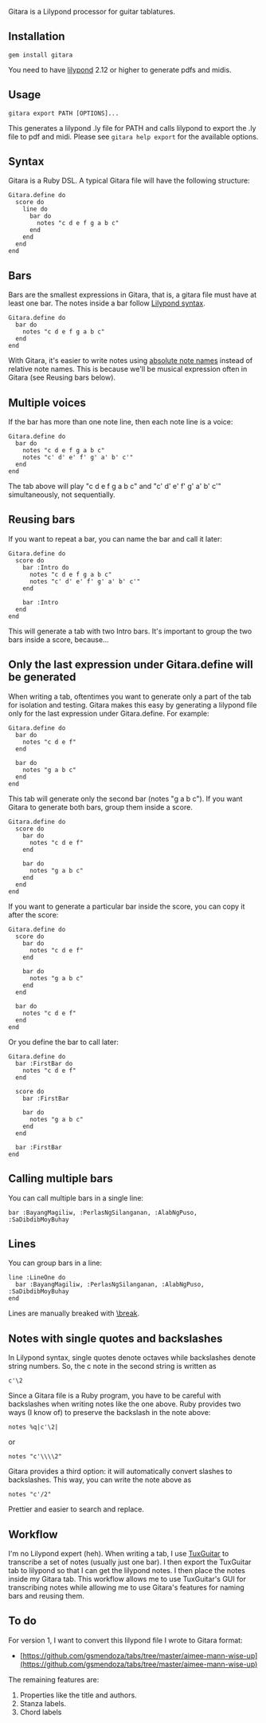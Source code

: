 Gitara is a Lilypond processor for guitar tablatures.


Installation
------------

    gem install gitara

You need to have [lilypond](http://lilypond.org) 2.12 or higher to generate pdfs and midis.


Usage
------

    gitara export PATH [OPTIONS]...

This generates a lilypond .ly file for PATH and calls lilypond to export the .ly file to pdf and midi. Please see `gitara help export` for the available options.


Syntax
------

Gitara is a Ruby DSL. A typical Gitara file will have the following structure:

    Gitara.define do
      score do
        line do
          bar do
            notes "c d e f g a b c"
          end
        end
      end
    end


Bars
----

Bars are the smallest expressions in Gitara, that is, a gitara file must have at least one bar. The notes inside a bar follow [Lilypond syntax](http://lilypond.org/doc/v2.12/Documentation/user/lilypond-learning/Simple-notation).

    Gitara.define do
      bar do
        notes "c d e f g a b c"
      end
    end

With Gitara, it's easier to write notes using [absolute note names](http://lilypond.org/doc/v2.12/Documentation/learning/absolute-note-names) instead of relative note names. This is because we'll be musical expression often in Gitara (see Reusing bars below).


Multiple voices
---------------

If the bar has more than one note line, then each note line is a voice:

    Gitara.define do
      bar do
        notes "c d e f g a b c"
        notes "c' d' e' f' g' a' b' c'"
      end
    end

The tab above will play "c d e f g a b c" and "c' d' e' f' g' a' b' c'" simultaneously,
not sequentially.


Reusing bars
------------

If you want to repeat a bar, you can name the bar and call it later:

    Gitara.define do
      score do
        bar :Intro do
          notes "c d e f g a b c"
          notes "c' d' e' f' g' a' b' c'"
        end

        bar :Intro
      end
    end

This will generate a tab with two Intro bars. It's important to group the
two bars inside a score, because...


Only the last expression under Gitara.define will be generated
--------------------------------------------------------------

When writing a tab, oftentimes you want to generate only a part of the tab for
isolation and testing. Gitara makes this easy by generating a lilypond file
only for the last expression under Gitara.define. For example:

    Gitara.define do
      bar do
        notes "c d e f"
      end

      bar do
        notes "g a b c"
      end
    end

This tab will generate only the second bar (notes "g a b c"). If you want Gitara
to generate both bars, group them inside a score.

    Gitara.define do
      score do
        bar do
          notes "c d e f"
        end

        bar do
          notes "g a b c"
        end
      end
    end

If you want to generate a particular bar inside the score, you can copy it after the score:

    Gitara.define do
      score do
        bar do
          notes "c d e f"
        end

        bar do
          notes "g a b c"
        end
      end

      bar do
        notes "c d e f"
      end
    end

Or you define the bar to call later:

    Gitara.define do
      bar :FirstBar do
        notes "c d e f"
      end

      score do
        bar :FirstBar

        bar do
          notes "g a b c"
        end
      end

      bar :FirstBar
    end


Calling multiple bars
---------------------

You can call multiple bars in a single line:

    bar :BayangMagiliw, :PerlasNgSilanganan, :AlabNgPuso, :SaDibdibMoyBuhay


Lines
-----

You can group bars in a line:

    line :LineOne do
      bar :BayangMagiliw, :PerlasNgSilanganan, :AlabNgPuso, :SaDibdibMoyBuhay
    end

Lines are manually breaked with [\\break](http://lilypond.org/doc/v2.12/Documentation/notation/line-breaking).


Notes with single quotes and backslashes
----------------------------------------

In Lilypond syntax, single quotes denote octaves while backslashes denote string numbers. So, the c note in the second string is written as

    c'\2

Since a Gitara file is a Ruby program, you have to be careful with backslashes when writing notes like the one above. Ruby provides two ways (I know of) to preserve the backslash in the note above:

    notes %q|c'\2|

or

    notes "c'\\\\2"

Gitara provides a third option: it will automatically convert slashes to backslashes. This way, you can write the note above as

    notes "c'/2"

Prettier and easier to search and replace.


Workflow
--------

I'm no Lilypond expert (heh). When writing a tab, I use [TuxGuitar](http://tuxguitar.herac.com.ar) to transcribe a set of notes (usually just one bar). I then export the TuxGuitar tab to lilypond so that I can get the lilypond notes. I then place the notes inside my Gitara tab. This workflow allows me to use TuxGuitar's GUI for transcribing notes while allowing me to use Gitara's features for naming bars and reusing them.


To do
-----

For version 1, I want to convert this lilypond file I wrote to Gitara format:

* [https://github.com/gsmendoza/tabs/tree/master/aimee-mann-wise-up](https://github.com/gsmendoza/tabs/tree/master/aimee-mann-wise-up)

The remaining features are:

1. Properties like the title and authors.
2. Stanza labels.
3. Chord labels
